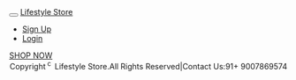 <html>
    <head>
        <title>internshala_m2</title>
        <link rel="stylesheet" href="https://maxcdn.bootstrapcdn.com/bootstrap/3.3.7/css/bootstrap.min.css" >
        <script src="https://ajax.googleapis.com/ajax/libs/jquery/1.12.4/jquery.min.js"></script>
        <script src="https://maxcdn.bootstrapcdn.com/bootstrap/3.3.7/js/bootstrap.min.js"></script>
		<meta name="viewport" content="width=device-width, initial-scale=1">
		<link href="index.css" rel="stylesheet" type="text/css">
	</head>	
    <body>
	<nav class="navbar navbar-inverse navbar-fixed-top">
            <div class="container">
                <div class="navbar-header">
                    <button type="button" class="navbar-toggle" data-toggle="collapse" data-target="#myNavbar">
                        <span class="icon-bar"></span>
                        <span class="icon-bar"></span>
                        <span class="icon-bar"></span>                        
                    </button>
                    <a class="navbar-brand" href="index.php">Lifestyle Store</a>
                </div>
                <div class="collapse navbar-collapse" id="myNavbar">
                    <ul class="nav navbar-nav navbar-right">
                        <li><a href="signup.html"><span class="glyphicon glyphicon-user"></span> Sign Up</a></li>
                        <li><a href="login.html"><span class="glyphicon glyphicon-log-in"></span> Login</a></li>
                    </ul>
                </div>
            </div>
        </nav>
		<div id="banner_image">
		<div class="container">
		<div class="banner_content">
		<a href="product.html" class="btn btn-danger btn-lg-active">SHOP NOW</a>
		</div>
		</div>
		</div>
		<footer><div class="container"><center>Copyright<sup> c &nbsp</sup>Lifestyle Store.All Rights Reserved|Contact Us:91+ 9007869574</center></div></footer>
    </body>
</html>
